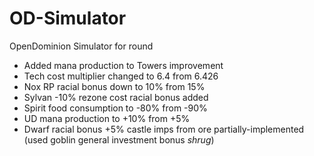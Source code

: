 # OD-Simulator

OpenDominion Simulator for round

* Added mana production to Towers improvement
* Tech cost multiplier changed to 6.4 from 6.426
* Nox RP racial bonus down to 10% from 15%
* Sylvan -10% rezone cost racial bonus added
* Spirit food consumption to -80% from -90%
* UD mana production to +10% from +5%
* Dwarf racial bonus +5% castle imps from ore partially-implemented (used goblin general investment bonus *shrug*)
